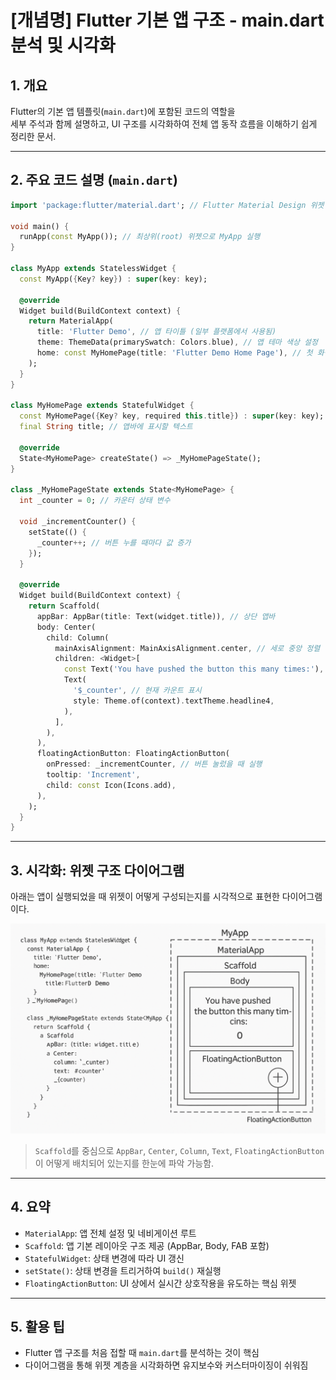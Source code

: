 # [개념명] Flutter 기본 앱 구조 - main.dart 분석 및 시각화

## 1. 개요
Flutter의 기본 앱 템플릿(`main.dart`)에 포함된 코드의 역할을  
세부 주석과 함께 설명하고, UI 구조를 시각화하여 전체 앱 동작 흐름을 이해하기 쉽게 정리한 문서.

---

## 2. 주요 코드 설명 (`main.dart`)

```dart
import 'package:flutter/material.dart'; // Flutter Material Design 위젯 사용

void main() {
  runApp(const MyApp()); // 최상위(root) 위젯으로 MyApp 실행
}

class MyApp extends StatelessWidget {
  const MyApp({Key? key}) : super(key: key);

  @override
  Widget build(BuildContext context) {
    return MaterialApp(
      title: 'Flutter Demo', // 앱 타이틀 (일부 플랫폼에서 사용됨)
      theme: ThemeData(primarySwatch: Colors.blue), // 앱 테마 색상 설정
      home: const MyHomePage(title: 'Flutter Demo Home Page'), // 첫 화면 지정
    );
  }
}

class MyHomePage extends StatefulWidget {
  const MyHomePage({Key? key, required this.title}) : super(key: key);
  final String title; // 앱바에 표시할 텍스트

  @override
  State<MyHomePage> createState() => _MyHomePageState();
}

class _MyHomePageState extends State<MyHomePage> {
  int _counter = 0; // 카운터 상태 변수

  void _incrementCounter() {
    setState(() {
      _counter++; // 버튼 누를 때마다 값 증가
    });
  }

  @override
  Widget build(BuildContext context) {
    return Scaffold(
      appBar: AppBar(title: Text(widget.title)), // 상단 앱바
      body: Center(
        child: Column(
          mainAxisAlignment: MainAxisAlignment.center, // 세로 중앙 정렬
          children: <Widget>[
            const Text('You have pushed the button this many times:'),
            Text(
              '$_counter', // 현재 카운트 표시
              style: Theme.of(context).textTheme.headline4,
            ),
          ],
        ),
      ),
      floatingActionButton: FloatingActionButton(
        onPressed: _incrementCounter, // 버튼 눌렀을 때 실행
        tooltip: 'Increment',
        child: const Icon(Icons.add),
      ),
    );
  }
}
```

---

## 3. 시각화: 위젯 구조 다이어그램

아래는 앱이 실행되었을 때 위젯이 어떻게 구성되는지를 시각적으로 표현한 다이어그램이다.

![Flutter 위젯 구조 시각화](images/images_01_01.png)

> `Scaffold`를 중심으로 `AppBar`, `Center`, `Column`, `Text`, `FloatingActionButton`이 어떻게 배치되어 있는지를 한눈에 파악 가능함.

---

## 4. 요약

- `MaterialApp`: 앱 전체 설정 및 네비게이션 루트
- `Scaffold`: 앱 기본 레이아웃 구조 제공 (AppBar, Body, FAB 포함)
- `StatefulWidget`: 상태 변경에 따라 UI 갱신
- `setState()`: 상태 변경을 트리거하여 `build()` 재실행
- `FloatingActionButton`: UI 상에서 실시간 상호작용을 유도하는 핵심 위젯

---

## 5. 활용 팁

- Flutter 앱 구조를 처음 접할 때 `main.dart`를 분석하는 것이 핵심
- 다이어그램을 통해 위젯 계층을 시각화하면 유지보수와 커스터마이징이 쉬워짐
